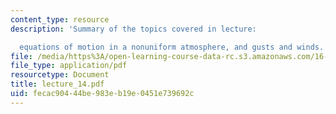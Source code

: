 ```yaml
---
content_type: resource
description: 'Summary of the topics covered in lecture:

  equations of motion in a nonuniform atmosphere, and gusts and winds.'
file: /media/https%3A/open-learning-course-data-rc.s3.amazonaws.com/16-333-aircraft-stability-and-control-fall-2004/fecac90444be983eb19e0451e739692c_lecture_14.pdf
file_type: application/pdf
resourcetype: Document
title: lecture_14.pdf
uid: fecac904-44be-983e-b19e-0451e739692c
---
```

